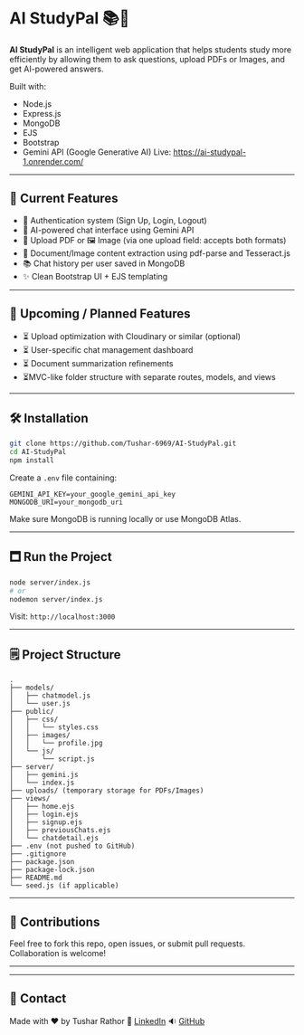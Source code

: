 # AI StudyPal 📚🤖

**AI StudyPal** is an intelligent web application that helps students study more efficiently by allowing them to ask questions, upload PDFs or Images, and get AI-powered answers.

Built with:

* Node.js
* Express.js
* MongoDB
* EJS
* Bootstrap
* Gemini API (Google Generative AI)
  Live: https://ai-studypal-1.onrender.com/
---

## 🌟 Current Features

* 🔐 Authentication system (Sign Up, Login, Logout)
* 💬 AI-powered chat interface using Gemini API
* 📄 Upload PDF or 🖼️ Image (via one upload field: accepts both formats)
* 🧠 Document/Image content extraction using pdf-parse and Tesseract.js
* 📚 Chat history per user saved in MongoDB
* ✨ Clean Bootstrap UI + EJS templating
  

---

## 🚀 Upcoming / Planned Features

* ⏳ Upload optimization with Cloudinary or similar (optional)
* ⏳ User-specific chat management dashboard
* ⏳ Document summarization refinements
* ⏳MVC-like folder structure with separate routes, models, and views
---

## 🛠️ Installation

```bash
git clone https://github.com/Tushar-6969/AI-StudyPal.git
cd AI-StudyPal
npm install
```

Create a `.env` file containing:

```
GEMINI_API_KEY=your_google_gemini_api_key
MONGODB_URI=your_mongodb_uri
```

Make sure MongoDB is running locally or use MongoDB Atlas.

---

## 🗖️ Run the Project

```bash
node server/index.js
# or
nodemon server/index.js
```

Visit:
`http://localhost:3000`

---

## 🗒️ Project Structure

```
.
├── models/
│   ├── chatmodel.js
│   └── user.js
├── public/
│   ├── css/
│   │   └── styles.css
│   ├── images/
│   │   └── profile.jpg
│   └── js/
│       └── script.js
├── server/
│   ├── gemini.js
│   └── index.js
├── uploads/ (temporary storage for PDFs/Images)
├── views/
│   ├── home.ejs
│   ├── login.ejs
│   ├── signup.ejs
│   ├── previousChats.ejs
│   └── chatdetail.ejs
├── .env (not pushed to GitHub)
├── .gitignore
├── package.json
├── package-lock.json
├── README.md
└── seed.js (if applicable)
```

---

## 🤝 Contributions

Feel free to fork this repo, open issues, or submit pull requests. Collaboration is welcome!

---



---

## 📢 Contact

Made with ❤️ by Tushar Rathor
🔗 [LinkedIn](https://www.linkedin.com/in/tushar-rathor-277427259/)
🔉 [GitHub](https://github.com/Tushar-6969)
